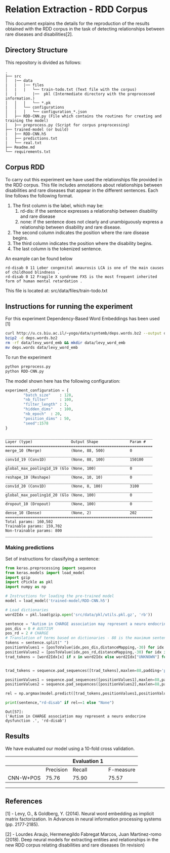 # Relation Extraction - RDD Corpus

This document explains the details for the reproduction of the results obtained with the RDD corpus in the task of detecting relationships between rare diseases and disabilities[2].

## Directory Structure
This repository is divided as follows:

	.
	├── src 
	│	|── data	
	|	|	|── files
	│	|	|	└── train-todo.txt (Text file with the corpus)
	|	|   	|──  pkl (Intermediate directory with the preprocessed information.)
	│	│	|	└── *.pk 
	|	│	└── configurations
	│	|	│	└── configuration_*.json
	│	├── RDD-CNN.py (File which contains the routines for creating and training the model)
	│	├── preprocess.py (Script for corpus preprocessing)    
	├── trained-model (or build)
	|	├── RDD-CNN.h5
	|	├── predictions.txt
	|	└── real.txt
	├── Readme.md
	└── requirements.txt

## Corpus RDD
To carry out this experiment we have used the relationships file provided in the RDD corpus. This file includes annotations about relationships between disabilities and rare diseases that appear in the different sentences. Each line follows the following format.

1. The first column is the label, which may be:
	1. rd-dis: if the sentence expresses a relationship between disability and rare disease
	2. none: if the sentence does not clearly and unambiguously express a relationship between disability and rare disease.
2. The second column indicates the position where the rare disease begins. 
3. The third column indicates the position where the disability begins.
4. The last column is the tokenized sentence.


An example can be found below
```
rd-disab 0 11 Leber congenital amaurosis LCA is one of the main causes of childhood blindness .
rd-disab 0 12 Fragile X syndrome FXS is the most frequent inherited form of human mental retardation .
```
This file is located at: src/data/files/train-todo.txt


## Instructions for running the experiment
For this experiment Dependency-Based Word Embeddings has been used [1]
```bash
curl http://u.cs.biu.ac.il/~yogo/data/syntemb/deps.words.bz2 --output deps.words.bz2
bzip2 -d deps.words.bz2
rm -rf data/levy_word_emb && mkdir data/levy_word_emb
mv deps.words data/levy_word_emb
```
To run the experiment
```bash
python preprocess.py
python RDD-CNN.py
```
The model shown here has the following configuration:
```python
experiment_configuration = {
 		"batch_size" 	: 128,	
		"nb_filter" 	: 100,
		"filter_length"	: 3,
		"hidden_dims" 	: 100,
		"nb_epoch" 	: 20,
		"position_dims"	: 50,
		"seed":1578
}
```
```
_________________________________________________________________
Layer (type)                 Output Shape              Param #   
=================================================================
merge_10 (Merge)             (None, 88, 500)           0         
_________________________________________________________________
conv1d_19 (Conv1D)           (None, 88, 100)           150100    
_________________________________________________________________
global_max_pooling1d_19 (Glo (None, 100)               0         
_________________________________________________________________
reshape_10 (Reshape)         (None, 10, 10)            0         
_________________________________________________________________
conv1d_20 (Conv1D)           (None, 8, 100)            3100      
_________________________________________________________________
global_max_pooling1d_20 (Glo (None, 100)               0         
_________________________________________________________________
dropout_10 (Dropout)         (None, 100)               0         
_________________________________________________________________
dense_10 (Dense)             (None, 2)                 202       
=================================================================
Total params: 160,502
Trainable params: 159,702
Non-trainable params: 800
_________________________________________________________________

```

### Making predictions
Set of instructions for classifying a sentence:
```python
from keras.preprocessing import sequence
from keras.models import load_model
import gzip
import cPickle as pkl
import numpy as np

# Instructions for loading the pre-trained model
model = load_model('trained-model/RDD-CNN.h5')

# Load dictionaries
word2Idx = pkl.load(gzip.open('src/data/pkl/utils.pkl.gz', 'rb'))

sentence = "Autism in CHARGE association may represent a neuro endocrine dysfunction ."
pos_dis = 0 # AUSTISM
pos_rd = 2 # CHARGE
# Translation of terms based on dictionaries - 88 is the maximum sentence length allowed by the experiment
tokens = sentence.split(" ")
positionValues1 = [posToValue(idx,pos_dis,distanceMapping,-30) for idx in xrange(0, len(tokens))]
positionValues2 = [posToValue(idx,pos_rd,distanceMapping,-30) for idx in xrange(0, len(tokens))]
trad_tokens = [word2Idx[x] if x in word2Idx else word2Idx["UNKNOWN"] for x in tokens]


trad_tokens = sequence.pad_sequences([trad_tokens],maxlen=88,padding='post',value=word2Idx['PADDING'])

positionValues1 = sequence.pad_sequences([positionValues1],maxlen=88,padding='post',value=distanceMapping['PADDING'])
positionValues2 = sequence.pad_sequences([positionValues2],maxlen=88,padding='post',value=distanceMapping['PADDING'])

rel = np.argmax(model.predict([trad_tokens,positionValues1,positionValues2],verbose=0),axis=1)[0]

print(sentence,"rd-disab" if rel==1 else "None")

```

```
Out[57]: 
('Autism in CHARGE association may represent a neuro endocrine dysfunction .', 'rd-disab')
```

## Results

We have evaluated our model using a 10-fold cross validation.

|                 	|           	| Evaluation 1 	|           	|
|-----------------	|-----------	|--------------	|-----------	|
|                 	| Precision 	| Recall       	| F-measure 	|
| CNN-W+POS       	| 75.76     	| 75.90        	| 75.57     	|
-----------------------------------------------------------------

## References

[1] -  Levy, O., & Goldberg, Y. (2014). Neural word embedding as implicit matrix factorization. In Advances in neural information processing systems (pp. 2177-2185).

[2] -  Lourdes Araujo, Hermenegildo Fabregat Marcos, Juan Martinez-romo (2018). Deep neural models for extracting entities and relationships in the new RDD corpus relating disabilities and rare diseases (In revision)



